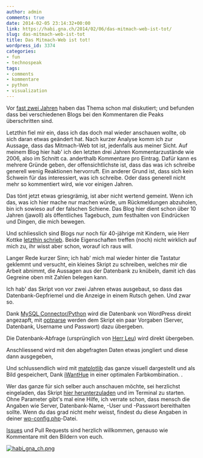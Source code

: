 ```yaml
---
author: admin
comments: true
date: 2014-02-05 23:14:32+00:00
link: https://habi.gna.ch/2014/02/06/das-mitmach-web-ist-tot/
slug: das-mitmach-web-ist-tot
title: Das Mitmach-Web ist tot!
wordpress_id: 3374
categories:
- fun
- technospeak
tags:
- comments
- kommentare
- python
- visualization
---
```


Vor [fast zwei Jahren](https://habi.gna.ch/2012/03/31/wohin-gehen-all-die-kommentare-visualisiert/) haben das Thema schon mal diskutiert; und befunden dass bei verschiedenen Blogs bei den Kommentaren die Peaks überschritten sind.

Letzthin fiel mir ein, dass ich das doch mal wieder anschauen wollte, ob sich daran etwas geändert hat. Nach kurzer Analyse komm ich zur Aussage, dass das Mitmach-Web tot ist, jedenfalls aus meiner Sicht. Auf meinem Blog hier hab' ich den letzten drei Jahren Kommentarzustände wie 2006, also im Schnitt ca. anderthalb Kommentare pro Eintrag.
Dafür kann es mehrere Gründe geben, der offensichtlichste ist, dass das was ich schreibe generell wenig Reaktionen hervorruft. Ein anderer Grund ist, dass sich kein Schwein für das interessiert, was ich schreibe. Oder dass generell nicht mehr so kommentiert wird, wie vor einigen Jahren.

Das tönt jetzt etwas griesgrämig, ist aber nicht wertend gemeint. Wenn ich das, was ich hier mache nur machen würde, um Rückmeldungen abzuholen, bin ich sowieso auf der falschen Schiene. Das Blog hier dient schon über 10 Jahren (jawoll) als öffentliches Tagebuch, zum festhalten von Eindrücken und Dingen, die mich bewegen.

Und schliesslich sind Blogs nur noch für 40-jährige mit Kindern, wie Herr Kottke [letzthin schrieb](http://www.instapaper.com/read/440629888). Beide Eigenschaften treffen (noch) nicht wirklich auf mich zu, ihr wisst aber schon, worauf ich raus will.

Langer Rede kurzer Sinn; ich hab' mich mal wieder hinter die Tastatur geklemmt und versucht, ein kleines Skript zu schreiben, welches mir die Arbeit abnimmt, die Aussagen aus der Datenbank zu knübeln, damit ich das Gegreine oben mit Zahlen belegen kann.

Ich hab' das Skript von vor zwei Jahren etwas ausgebaut, so dass das Datenbank-Gepfriemel und die Anzeige in einem Rutsch gehen. Und zwar so.

Dank [MySQL Connector/Python](http://dev.mysql.com/doc/connector-python/en/index.html) wird die Datenbank von WordPress direkt angezapft, mit [optparse](http://docs.python.org/2/library/optparse.html) werden dem Skript ein paar Vorgaben (Server, Datenbank, Username und Passwort) dazu übergeben.


Die Datenbank-Abfrage (ursprünglich von [Herr Leu](https://leumund.ch/wohin-gehen-all-die-kommentare-0014184)) wird direkt übergeben.


Anschliessend wird mit den abgefragten Daten etwas jongliert und diese dann ausgegeben, 


Und schlussendlich wird mit [matplotlib](http://matplotlib.org) das ganze visuell dargestellt und als Bild gespeichert, Dank [iWantHue](http://tools.medialab.sciences-po.fr/iwanthue/) in einer optimalen Farbkombination.
.

Wer das ganze für sich selber auch anschauen möchte, sei herzlichst eingeladen, das Skript [hier herunterzuladen](https://github.com/habi/python/tree/master/comments-visualization) und im Terminal zu starten. Ohne Parameter gibt's mal eine Hilfe, ich verrate schon, dass mensch die Angaben wie Server, Datenbank-Name, -User und -Passwort bereithalten sollte. Wenn du das grad nicht mehr weisst, findest du diese Angaben in deiner [wp-config.php](http://codex.wordpress.org/Editing_wp-config.php)-Datei.

[Issues](https://github.com/habi/python/issues) und Pull Requests sind herzlich willkommen, genauso wie Kommentare mit den Bildern von euch.

[![habi_gna_ch.png](https://habi.gna.ch/wp-content/uploads/2014/02/habi_gna_ch-300x113.png)](https://habi.gna.ch/wp-content/uploads/2014/02/habi_gna_ch.png)
